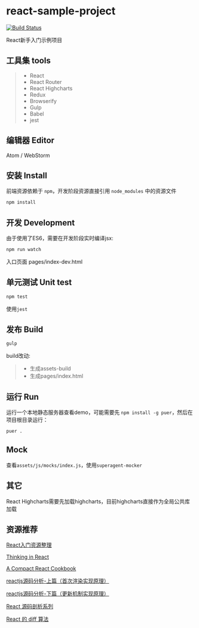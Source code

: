 # react-sample-project

[![Build Status](https://semaphoreci.com/api/v1/projects/309edeb5-1aba-4b9c-ad8b-f12f196d4c43/628496/badge.svg)](https://semaphoreci.com/damngoto/react-sample-project)

React新手入门示例项目

## 工具集 tools

> * React
> * React Router
> * React Highcharts
> * Redux
> * Browserify
> * Gulp
> * Babel
> * jest

## 编辑器 Editor

Atom / WebStorm

## 安装 Install

前端资源依赖于 `npm`，开发阶段资源直接引用 `node_modules` 中的资源文件

```bash
npm install
```

## 开发 Development

由于使用了ES6，需要在开发阶段实时编译jsx:

```bash
npm run watch
```

入口页面 pages/index-dev.html

## 单元测试 Unit test

```bash
npm test
```

使用`jest`

## 发布 Build

```bash
gulp
```

build改动:

> * 生成assets-build
> * 生成pages/index.html

## 运行 Run

运行一个本地静态服务器查看demo，可能需要先 `npm install -g puer`，然后在项目根目录运行：

```bash
puer .
```

## Mock

查看`assets/js/mocks/index.js`，使用`superagent-mocker`

## 其它

React Highcharts需要先加载highcharts，目前highcharts直接作为全局公共库加载

## 资源推荐

[React入门资源整理](https://github.com/simongfxu/simongfxu.github.com/issues/21)

[Thinking in React](https://facebook.github.io/react/docs/thinking-in-react.html)

[A Compact React Cookbook](https://blog.oyanglul.us/javascript/react-cookbook-mini.html)   

[reactjs源码分析-上篇（首次渲染实现原理）](http://purplebamboo.github.io/2015/09/15/reactjs_source_analyze_part_one/)  

[reactjs源码分析-下篇（更新机制实现原理）](http://purplebamboo.github.io/2015/09/15/reactjs_source_analyze_part_two/)

[React 源码剖析系列](http://segmentfault.com/a/1190000004003055)

[React 的 diff 算法](http://segmentfault.com/a/1190000000606216)
